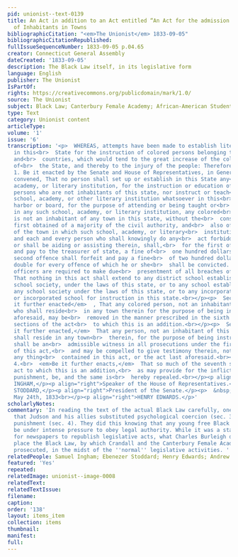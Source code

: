 ```yaml
---
pid: unionist--text-0139
title: An Act in addition to an Act entitled “An Act for the admission and settlement
  of Inhabitants in Towns
bibliographicCitation: "<em>The Unionist</em> 1833-09-05"
bibliographicCitationRepublished: 
fullIssueSequenceNumber: 1833-09-05 p.04.65
creator: Connecticut General Assembly
dateCreated: '1833-09-05'
description: The Black Law itself, in its legislative form
language: English
publisher: The Unionist
IsPartOf: 
rights: https://creativecommons.org/publicdomain/mark/1.0/
source: The Unionist
subject: Black Law; Canterbury Female Academy; African-American Students; Legal Notices
type: Text
category: Unionist content
articleType: 
volume: '1'
issue: '6'
transcription: '<p>  WHEREAS, attempts have been made to establish literary institutions
  in this<br>  State for the instruction of colored persons belonging to other states
  and<br>  countries, which would tend to the great increase of the colored population
  of<br>  the State, and thereby to the injury of the people: Therefore,<br></p><p>  Sec.
  1. Be it enacted by the Senate and House of Representatives, in General<br>  Assembly
  convened, That no person shall set up or establish in this State any<br>  school,
  academy, or literary institution, for the instruction or education of<br>  colored
  persons who are not inhabitants of this state, nor instruct or teach<br>  in any
  school, academy, or other literary institution whatsoever in this<br>  State, or
  harbor or board, for the purpose of attending or being taught or<br>  instructed
  in any such school, academy, or literary institution, any colored<br>  person who
  is not an inhabitant of any town in this state, without the<br>  consent, in writing,
  first obtained of a majority of the civil authority, and<br>  also of the selectmen
  of the town in which such school, academy, or literary<br>  institution is situated;
  and each and every person who shall knowingly do any<br>  act forbidden as aforesaid,
  or shall be aiding or assisting therein, shall,<br>  for the first offence, forfeit
  and pay to the treasurer of state, a fine of<br>  one hundred dollars, and for the
  second offence shall forfeit and pay a fine<br>  of two hundred dollars, and so
  double for every offence of which he or she<br>  shall be convicted. And all informing
  officers are required to make due<br>  presentment of all breaches of this act.<br>  <em>Provided</em>  ,
  That nothing in this act shall extend to any district school established in<br>  any
  school society, under the laws of this state, or to any school established<br>  by
  any school society under the laws of this state, or to any incorporated<br>  academy
  or incorporated school for instruction in this state.<br></p><p>  Sec. 2.<br>  <em>Be
  it further enacted</em>  , That any colored person, not an inhabitant of this state,
  who shall reside<br>  in any town therein for the purpose of being instructed as
  aforesaid, may be<br>  removed in the manner prescribed in the sixth and seventh
  sections of the act<br>  to which this is an addition.<br></p><p>  Sec. 3.<br>  <em>Be
  it further enacted,</em>  That any person, not an inhabitant of this state, who
  shall reside in any town<br>  therein, for the purpose of being instructed as aforesaid,
  shall be an<br>  admissible witness in all prosecutions under the first section
  of this act,<br>  and may be compelled to give testimony therein, notwithstanding
  any thing<br>  contained in this act, or the act last aforesaid.<br></p><p>  Sec.
  4.<br>  <em>Be it further enacts,</em>  That so much of the seventh section of the
  act to which this is an addition,<br>  as may provide for the infliction of corporeal
  punishment, be, and the same is<br>  hereby repealed.<br></p><p align="right">SAMUEL
  INGHAM,</p><p align="right">Speaker of the House of Representatives.</p><p align="right">EBENZER
  STODDARD,</p><p align="right">President of the Senate.</p><p>  &nbsp;&nbsp;&nbsp;&nbsp;&nbsp;&nbsp;&nbsp;&nbsp;&nbsp;&nbsp;&nbsp;&nbsp;&nbsp;&nbsp;&nbsp;&nbsp;&nbsp;&nbsp;&nbsp;&nbsp;&nbsp;&nbsp;&nbsp;&nbsp;&nbsp;&nbsp;&nbsp;&nbsp;&nbsp;&nbsp;&nbsp;&nbsp;&nbsp;&nbsp;&nbsp;&nbsp;&nbsp;&nbsp;&nbsp;&nbsp;&nbsp;&nbsp;&nbsp;&nbsp;&nbsp;&nbsp;&nbsp;&nbsp;&nbsp;&nbsp;&nbsp;&nbsp;&nbsp;&nbsp;&nbsp;&nbsp;&nbsp;&nbsp;&nbsp;&nbsp;&nbsp;&nbsp;&nbsp;&nbsp;&nbsp;&nbsp;&nbsp;&nbsp;&nbsp;&nbsp;&nbsp;&nbsp;&nbsp;&nbsp;&nbsp;&nbsp;&nbsp;&nbsp;&nbsp;&nbsp;&nbsp;&nbsp;&nbsp;<br>  Approved,
  May 24th, 1833<br></p><p align="right">HENRY EDWARDS.</p>'
scholarlyNotes: 
commentary: 'In reading the text of the actual Black Law carefully, one can observe
  that Judson and his allies substituted psychological coercion (sec. 3) for corporeal
  punishment (sec. 4). They did this knowing that any young free Black person would
  be under intense pressure to obey legal authority. While it was a standard practice
  for newspapers to republish legislative acts, what Charles Burleigh did here was
  place the Black Law, by which Crandall and the Canterbury Female Academy were being
  prosecuted, in the midst of the ''normal'' legislative activities. '
relatedPeople: Samuel Ingham; Ebenezer Stoddard; Henry Edwards; Andrew Judson (inferred)
featured: 'Yes'
repeated: 
relatedImage: unionist--image-0008
relatedText: 
relatedTextIssue: 
filename: 
caption: 
order: '138'
layout: items_item
collection: items
thumbnail: 
manifest: 
full: 
---
```

